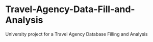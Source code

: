 # Travel-Agency-Data-Fill-and-Analysis
University project for a Travel Agency Database Filling and Analysis
